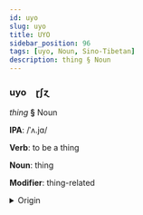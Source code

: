 ```yaml
---
id: uyo
slug: uyo
title: UYO
sidebar_position: 96
tags: [uyo, Noun, Sino-Tibetan]
description: thing § Noun
---
```


### uyo&emsp;<span kind="abugida">ɽʃɀ</span>

*thing* **§** Noun

**IPA**: /ˈʌ.jɑ/

**Verb**: to be a thing

**Noun**: thing

**Modifier**: thing-related

<details>
    <summary>Origin</summary>
    Burmse အရာ a.ra /ʔəjà/<br/>
    <em>Sino-Tibetan Language Family</em>
</details>